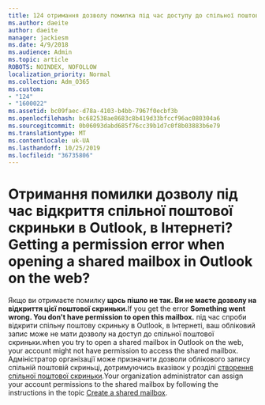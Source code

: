 ```yaml
---
title: 124 отримання дозволу помилка під час доступу до спільної поштової скриньки в OWA?
ms.author: daeite
author: daeite
manager: jackiesm
ms.date: 4/9/2018
ms.audience: Admin
ms.topic: article
ROBOTS: NOINDEX, NOFOLLOW
localization_priority: Normal
ms.collection: Adm_O365
ms.custom:
- "124"
- "1600022"
ms.assetid: bc09faec-d78a-4103-b4bb-7967f0ecbf3b
ms.openlocfilehash: bc682538ae8683c8b419d33bfccf96ac080304a6
ms.sourcegitcommit: 0b06093dabd685f76cc39b1d7c0f8b03883b6e79
ms.translationtype: MT
ms.contentlocale: uk-UA
ms.lasthandoff: 10/25/2019
ms.locfileid: "36735806"
---
```

# <a name="getting-a-permission-error-when-opening-a-shared-mailbox-in-outlook-on-the-web"></a><span data-ttu-id="fd928-102">Отримання помилки дозволу під час відкриття спільної поштової скриньки в Outlook, в Інтернеті?</span><span class="sxs-lookup"><span data-stu-id="fd928-102">Getting a permission error when opening a shared mailbox in Outlook on the web?</span></span>

<span data-ttu-id="fd928-103">Якщо ви отримаєте помилку **щось пішло не так. Ви не маєте дозволу на відкриття цієї поштової скриньки.**</span><span class="sxs-lookup"><span data-stu-id="fd928-103">If you get the error **Something went wrong. You don't have permission to open this mailbox.**</span></span> <span data-ttu-id="fd928-104">під час спроби відкрити спільну поштову скриньку в Outlook, в Інтернеті, ваш обліковий запис може не мати дозволу на доступ до спільної поштової скриньки.</span><span class="sxs-lookup"><span data-stu-id="fd928-104">when you try to open a shared mailbox in Outlook on the web, your account might not have permission to access the shared mailbox.</span></span> <span data-ttu-id="fd928-105">Адміністратор організації може призначити дозволи облікового запису спільній поштовій скриньці, дотримуючись вказівок у розділі [створення спільної поштової скриньки](https://docs.microsoft.com/office365/admin/email/create-a-shared-mailbox).</span><span class="sxs-lookup"><span data-stu-id="fd928-105">Your organization administrator can assign your account permissions to the shared mailbox by following the instructions in the topic [Create a shared mailbox](https://docs.microsoft.com/office365/admin/email/create-a-shared-mailbox).</span></span>
  